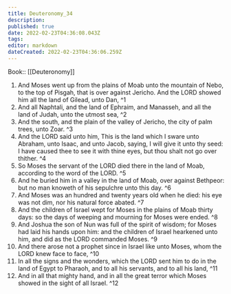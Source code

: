 ```yaml
---
title: Deuteronomy_34
description: 
published: true
date: 2022-02-23T04:36:08.043Z
tags: 
editor: markdown
dateCreated: 2022-02-23T04:36:06.259Z
---
```


 Book:: [[Deuteronomy]]
 1. And Moses went up from the plains of Moab unto the mountain of Nebo, to the top of Pisgah, that is over against Jericho. And the LORD showed him all the land of Gilead, unto Dan, ^1
 2. And all Naphtali, and the land of Ephraim, and Manasseh, and all the land of Judah, unto the utmost sea, ^2
 3. And the south, and the plain of the valley of Jericho, the city of palm trees, unto Zoar. ^3
 4. And the LORD said unto him, This is the land which I sware unto Abraham, unto Isaac, and unto Jacob, saying, I will give it unto thy seed: I have caused thee to see it with thine eyes, but thou shalt not go over thither. ^4
 5. So Moses the servant of the LORD died there in the land of Moab, according to the word of the LORD. ^5
 6. And he buried him in a valley in the land of Moab, over against Bethpeor: but no man knoweth of his sepulchre unto this day. ^6
 7. And Moses was an hundred and twenty years old when he died: his eye was not dim, nor his natural force abated. ^7
 8. And the children of Israel wept for Moses in the plains of Moab thirty days: so the days of weeping and mourning for Moses were ended. ^8
 9. And Joshua the son of Nun was full of the spirit of wisdom; for Moses had laid his hands upon him: and the children of Israel hearkened unto him, and did as the LORD commanded Moses. ^9
 10. And there arose not a prophet since in Israel like unto Moses, whom the LORD knew face to face, ^10
 11. In all the signs and the wonders, which the LORD sent him to do in the land of Egypt to Pharaoh, and to all his servants, and to all his land, ^11
 12. And in all that mighty hand, and in all the great terror which Moses showed in the sight of all Israel. ^12
